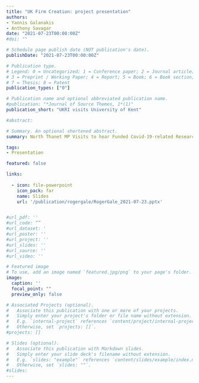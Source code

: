 ```yaml
---
title: "UK Firm Creation: project presentation"
authors:
- Yannis Galanakis
- Anthony Savagar
date: "2021-07-23T00:00:00Z"
#doi: ""

# Schedule page publish date (NOT publication's date).
publishDate: "2021-07-23T00:00:00Z"

# Publication type.
# Legend: 0 = Uncategorized; 1 = Conference paper; 2 = Journal article;
# 3 = Preprint / Working Paper; 4 = Report; 5 = Book; 6 = Book section;
# 7 = Thesis; 8 = Patent
publication_types: ["0"]

# Publication name and optional abbreviated publication name.
#publication: "*Journal of Source Themes, 1*(1)"
publication_short: "UKRI visits University of Kent"

#abstract: 

# Summary. An optional shortened abstract.
summary: North Thanet MP Visits to hear Funded Covid-19-related Research

tags:
- Presentation

featured: false

links:
  
  - icon: file-powerpoint
    icon_pack: far
    name: Slides
    url: '/publication/rogergale/RogerGale_2021-07-23.pptx'


#url_pdf: ''
#url_code: “”
#url_dataset: '
#url_poster: ''
#url_project: ''
#url_slides: ''
#url_source: ''
#url_video: ''

# Featured image
# To use, add an image named `featured.jpg/png` to your page's folder. 
image:
  caption: ''
  focal_point: ""
  preview_only: false

# Associated Projects (optional).
#   Associate this publication with one or more of your projects.
#   Simply enter your project's folder or file name without extension.
#   E.g. `internal-project` references `content/project/internal-project/index.md`.
#   Otherwise, set `projects: []`.
#projects: []

# Slides (optional).
#   Associate this publication with Markdown slides.
#   Simply enter your slide deck's filename without extension.
#   E.g. `slides: "example"` references `content/slides/example/index.md`.
#   Otherwise, set `slides: ""`.
#slides:
---
```


